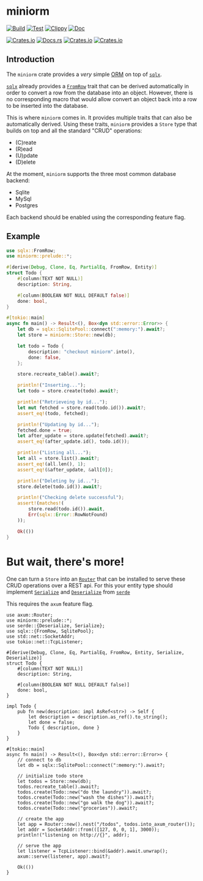 # miniorm

[![Build](https://github.com/meuter/miniorm/actions/workflows/build.yml/badge.svg)](https://github.com/meuter/miniorm/actions/workflows/build.yml)
[![Test](https://github.com/meuter/miniorm/actions/workflows/test.yml/badge.svg)](https://github.com/meuter/miniorm/actions/workflows/test.yml)
[![Clippy](https://github.com/meuter/miniorm/actions/workflows/clippy.yml/badge.svg)](https://github.com/meuter/miniorm/actions/workflows/clippy.yml)
[![Doc](https://github.com/meuter/miniorm/actions/workflows/docs.yml/badge.svg)](https://github.com/meuter/miniorm/actions/workflows/docs.yml)

[![Crates.io](https://img.shields.io/crates/v/miniorm)](https://crates.io/crates/miniorm)
[![Docs.rs](https://docs.rs/miniorm/badge.svg)](https://docs.rs/miniorm)
[![Crates.io](https://img.shields.io/crates/d/miniorm)](https://crates.io/crates/miniorm)
[![Crates.io](https://img.shields.io/crates/l/miniorm)](https://github.com/meuter/miniorm-rs/blob/main/LICENSE)

## Introduction

The `miniorm` crate provides a *very* simple
[ORM](https://en.wikipedia.org/wiki/Object%E2%80%93relational_mapping)
on top of [`sqlx`](https://docs.rs/sqlx/latest/sqlx/).

[`sqlx`](https://docs.rs/sqlx/latest/sqlx/) already provides a 
[`FromRow`](https://docs.rs/sqlx/latest/sqlx/trait.FromRow.html) trait 
that can be derived automatically in order to convert a row from the 
database into an object. However, there is no corresponding macro 
that would allow convert an object back into a row to be inserted into
the database.

This is where `miniorm` comes in. It provides multiple traits that 
can also be automatically derived. Using these traits, `miniorm` provides
a `Store` type that builds on top and all the standard "CRUD" operations:
- (C)reate
- (R)ead
- (U)pdate
- (D)elete

At the moment, `miniorm` supports the three most common database backend:
- Sqlite
- MySql
- Postgres

Each backend should be enabled using the corresponding feature flag.

## Example

```rust
use sqlx::FromRow;
use miniorm::prelude::*;

#[derive(Debug, Clone, Eq, PartialEq, FromRow, Entity)]
struct Todo {
    #[column(TEXT NOT NULL)]
    description: String,

    #[column(BOOLEAN NOT NULL DEFAULT false)]
    done: bool,
}

#[tokio::main]
async fn main() -> Result<(), Box<dyn std::error::Error>> {
    let db = sqlx::SqlitePool::connect(":memory:").await?;
    let store = miniorm::Store::new(db);

    let todo = Todo {
        description: "checkout miniorm".into(),
        done: false,
    };

    store.recreate_table().await?;

    println!("Inserting...");
    let todo = store.create(todo).await?;

    println!("Retrieveing by id...");
    let mut fetched = store.read(todo.id()).await?;
    assert_eq!(todo, fetched);

    println!("Updating by id...");
    fetched.done = true;
    let after_update = store.update(fetched).await?;
    assert_eq!(after_update.id(), todo.id());

    println!("Listing all...");
    let all = store.list().await?;
    assert_eq!(all.len(), 1);
    assert_eq!(&after_update, &all[0]);

    println!("Deleting by id...");
    store.delete(todo.id()).await?;

    println!("Checking delete successful");
    assert!(matches!(
        store.read(todo.id()).await,
        Err(sqlx::Error::RowNotFound)
    ));

    Ok(())
}
```

# But wait, there's more!

One can turn a `Store` into an [`Router`](https://docs.rs/axum/latest/axum/struct.Router.html)
that can be installed to serve these CRUD operations over a REST api.
For this your entity type should implement [`Serialize`](https://docs.rs/serde/latest/serde/trait.Serialize.html)
and [`Deserialize`](https://docs.rs/serde/latest/serde/trait.Deserialize.html) from
[`serde`](https://docs.rs/serde/latest/serde/index.html)

This requires the `axum` feature flag.

```rust, no_run
use axum::Router;
use miniorm::prelude::*;
use serde::{Deserialize, Serialize};
use sqlx::{FromRow, SqlitePool};
use std::net::SocketAddr;
use tokio::net::TcpListener;

#[derive(Debug, Clone, Eq, PartialEq, FromRow, Entity, Serialize, Deserialize)]
struct Todo {
    #[column(TEXT NOT NULL)]
    description: String,

    #[column(BOOLEAN NOT NULL DEFAULT false)]
    done: bool,
}

impl Todo {
    pub fn new(description: impl AsRef<str>) -> Self {
        let description = description.as_ref().to_string();
        let done = false;
        Todo { description, done }
    }
}

#[tokio::main]
async fn main() -> Result<(), Box<dyn std::error::Error>> {
    // connect to db 
    let db = sqlx::SqlitePool::connect(":memory:").await?;

    // initialize todo store
    let todos = Store::new(db);
    todos.recreate_table().await?;
    todos.create(Todo::new("do the laundry")).await?;
    todos.create(Todo::new("wash the dishes")).await?;
    todos.create(Todo::new("go walk the dog")).await?;
    todos.create(Todo::new("groceries")).await?;

    // create the app
    let app = Router::new().nest("/todos", todos.into_axum_router());
    let addr = SocketAddr::from(([127, 0, 0, 1], 3000));
    println!("listening on http://{}", addr);

    // serve the app
    let listener = TcpListener::bind(&addr).await.unwrap();
    axum::serve(listener, app).await?;

    Ok(())
}
```

